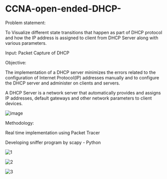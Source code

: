 # CCNA-open-ended-DHCP-

Problem statement:

To Visualize different state transitions that happen as part of DHCP protocol and how the IP address is assigned to client from DHCP Server along with various parameters.

Input: Packet Capture of DHCP


Objective:

The implementation of a DHCP server minimizes the errors related to the configuration of Internet Protocol(IP) addresses manually and to configure the DHCP server and administer on clients and servers.


A DHCP Server is a network server that automatically provides and assigns IP addresses, default gateways and other network parameters to client devices.

![image](https://user-images.githubusercontent.com/69961625/122797105-bec2af00-d2dc-11eb-811c-7f7e983c38b8.png)

Methodology:

Real time implementation using Packet Tracer

Developing sniffer program by scapy - Python

![1](https://user-images.githubusercontent.com/69961625/122797372-09442b80-d2dd-11eb-9abe-60a05a68b10f.png)

![2](https://user-images.githubusercontent.com/69961625/122797369-08ab9500-d2dd-11eb-98b2-bffff66d8c4a.png)

![3](https://user-images.githubusercontent.com/69961625/122797362-077a6800-d2dd-11eb-9ae3-b6916f708045.png)
